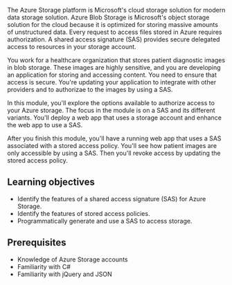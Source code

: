 The Azure Storage platform is Microsoft's cloud storage solution for modern data storage solution. Azure Blob Storage is Microsoft's object storage solution for the cloud because it is optimized for storing massive amounts of unstructured data. Every request to access files stored in Azure requires authorization. A shared access signature (SAS) provides secure delegated access to resources in your storage account. 

You work for a healthcare organization that stores patient diagnostic images in blob storage. These images are highly sensitive, and you are developing an application for storing and accessing content. You need to ensure that access is secure. You're updating your application to integrate with other providers and to authorizae to the images by using a SAS.

In this module, you'll explore the options available to authorize access to your Azure storage. The focus in the module is on a SAS and its different variants. You'll deploy a web app that uses a storage account and enhance the web app to use a SAS.

After you finish this module, you'll have a running web app that uses a SAS associated with a stored access policy. You'll see how patient images are only accessible by using a SAS. Then you'll revoke access by updating the stored access policy.

## Learning objectives

- Identify the features of a shared access signature (SAS) for Azure Storage.
- Identify the features of stored access policies.
- Programmatically generate and use a SAS to access storage.

## Prerequisites

- Knowledge of Azure Storage accounts
- Familiarity with C#
- Familiarity with jQuery and JSON
